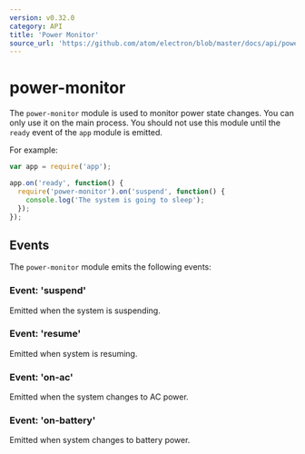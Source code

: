 ```yaml
---
version: v0.32.0
category: API
title: 'Power Monitor'
source_url: 'https://github.com/atom/electron/blob/master/docs/api/power-monitor.md'
---
```


# power-monitor

The `power-monitor` module is used to monitor power state changes. You can
only use it on the main process. You should not use this module until the `ready`
event of the `app` module is emitted.

For example:

```javascript
var app = require('app');

app.on('ready', function() {
  require('power-monitor').on('suspend', function() {
    console.log('The system is going to sleep');
  });
});
```

## Events

The `power-monitor` module emits the following events:

### Event: 'suspend'

Emitted when the system is suspending.

### Event: 'resume'

Emitted when system is resuming.

### Event: 'on-ac'

Emitted when the system changes to AC power.

### Event: 'on-battery'

Emitted when system changes to battery power.
